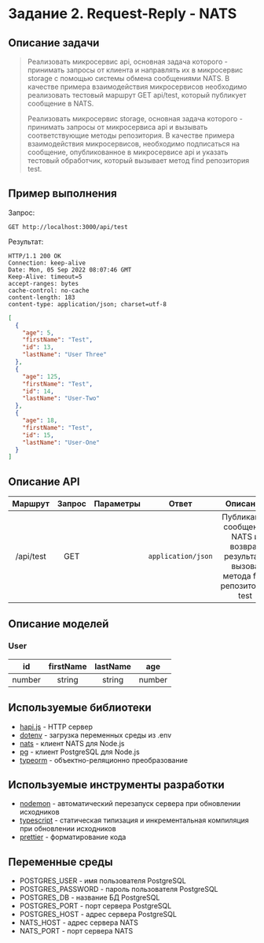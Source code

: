# Задание 2. Request-Reply - NATS

## Описание задачи

> Реализовать микросервис api, основная задача которого - принимать запросы от клиента и направлять их в микросервис storage с помощью системы обмена сообщениями NATS. В качестве примера взаимодействия микросервисов необходимо реализовать тестовый маршрут GET api/test, который публикует сообщение в NATS.
>
> Реализовать микросервис storage, основная задача которого - принимать запросы от микросервиса api и вызывать соответствующие методы репозитория. В качестве примера взаимодействия микросервисов, необходимо подписаться на сообщение, опубликованное в микросервисе api и указать тестовый обработчик, который вызывает метод find репозитория test.

## Пример выполнения

Запрос:

`GET http://localhost:3000/api/test`

Результат:

```
HTTP/1.1 200 OK
Connection: keep-alive
Date: Mon, 05 Sep 2022 08:07:46 GMT
Keep-Alive: timeout=5
accept-ranges: bytes
cache-control: no-cache
content-length: 183
content-type: application/json; charset=utf-8
```

```json
[
  {
    "age": 5,
    "firstName": "Test",
    "id": 13,
    "lastName": "User Three"
  },
  {
    "age": 125,
    "firstName": "Test",
    "id": 14,
    "lastName": "User-Two"
  },
  {
    "age": 18,
    "firstName": "Test",
    "id": 15,
    "lastName": "User-One"
  }
]
```

## Описание API

|  Маршрут  | Запрос | Параметры |       Ответ        |                                      Описание                                      |
| :-------: | :----: | :-------: | :----------------: | :--------------------------------------------------------------------------------: |
| /api/test |  GET   |           | `application/json` | Публикация сообщения NATS и возврат результата вызова метода find репозитория test |

## Описание моделей

### User

|   id   | firstName | lastName |  age   |
| :----: | :-------: | :------: | :----: |
| number |  string   |  string  | number |

## Используемые библиотеки

- [hapi.js](https://github.com/hapijs/hapi) - HTTP сервер
- [dotenv](https://github.com/motdotla/dotenv) - загрузка переменных среды из .env
- [nats](https://github.com/nats-io/nats.js) - клиент NATS для Node.js
- [pg](https://github.com/brianc/node-postgres) - клиент PostgreSQL для Node.js
- [typeorm](https://github.com/typeorm/typeorm) - объектно-реляционно преобразование

## Используемые инструменты разработки

- [nodemon](https://github.com/remy/nodemon) - автоматический перезапуск сервера при обновлении исходников
- [typescript](https://github.com/Microsoft/TypeScript) - статическая типизация и инкрементальная компиляция при обновлении исходников
- [prettier](https://github.com/prettier/prettier) - форматирование кода

## Переменные среды

- POSTGRES_USER - имя пользователя PostgreSQL
- POSTGRES_PASSWORD - пароль пользователя PostgreSQL
- POSTGRES_DB - название БД PostgreSQL
- POSTGRES_PORT - порт сервера PostgreSQL
- POSTGRES_HOST - адрес сервера PostgreSQL
- NATS_HOST - адрес сервера NATS
- NATS_PORT - порт сервера NATS
